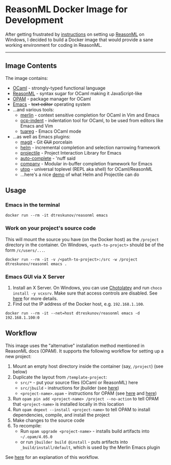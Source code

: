# ReasonML Docker Image for Development

After getting frustrated by [instructions](https://reasonml.github.io/docs/en/global-installation.html) on setting up [ReasonML](https://reasonml.github.io) on Windows, I decided to build a Docker image that would provide a sane working environment for coding in ReasonML.

---

## Image Contents

The image contains:
* [OCaml](https://ocaml.org) - strongly-typed functional language
* [ReasonML](https://reasonml.github.io/) - syntax sugar for OCaml making it JavaScript-like
* [OPAM](https://opam.ocaml.org) - package manager for OCaml
* [Emacs](https://www.gnu.org/software/emacs/) - ~~text editor~~ operating system
* ...and various tools:
    * [merlin](https://github.com/ocaml/merlin) - context sensitive completion for OCaml in Vim and Emacs
    * [ocp-indent](https://github.com/OCamlPro/ocp-indent) - indentation tool for OCaml, to be used from editors like Emacs and Vim
    * [tuareg](https://github.com/ocaml/tuareg) - Emacs OCaml mode
* ...as well as Emacs plugins:
    * [magit]() - Git ~~GUI~~ porcelain
    * [helm](https://github.com/emacs-helm/helm) - incremental completion and selection narrowing framework
    * [projectile](https://github.com/bbatsov/projectile) - Project Interaction Library for Emacs
    * [auto-complete](https://github.com/auto-complete/auto-complete) - 'nuff said
    * [company](https://github.com/company-mode/company-mode) - Modular in-buffer completion framework for Emacs
    * [utop](https://github.com/diml/utop) - universal toplevel (REPL aka shell) for OCaml/ReasonML
    * ...here's a nice [demo](https://tuhdo.github.io/helm-projectile.html) of what Helm and Projectile can do

## Usage

### Emacs in the terminal
```
docker run --rm -it dtreskunov/reasonml emacs
```

### Work on your project's source code
This will mount the source you have (on the Docker host) as the `/project` directory in the container. On Windows, `<path-to-project>` should be of the form `/c/users/...`.

```
docker run --rm -it -v /<path-to-project>:/src -w /project dtreskunov/reasonml emacs .
```

### Emacs GUI via X Server
1. Install an X Server. On Windows, you can use [Chotolatey](https://chocolatey.org/) and run `choco install -y vcxsrv`. Make sure that access controls are disabled. See [here](http://blog.ctaggart.com/2016/05/visual-studio-code-served-from-docker.html) for more details.
2. Find out the IP address of the Docker host, e.g. `192.168.1.100`.

```
docker run --rm -it --net=host dtreskunov/reasonml emacs -d 192.168.1.100:0
```

## Workflow

This image uses the "alternative" installation method mentioned in ReasonML docs (OPAM). It supports the following workflow for setting up a new project:

1. Mount an empty host directory inside the container (say, `/project`) (see below)
2. Duplicate the layout from `/template-project`:
    * `src/*` - put your source files (OCaml or ReasonML) here
    * `src/jbuild` - instructions for jbuilder (see [here](https://jbuilder.readthedocs.io/en/latest/jbuild.html))
    * `<project-name>.opam` - instructions for OPAM (see [here](https://opam.ocaml.org/doc/Packaging.html) and [here](https://opam.ocaml.org/doc/Manual.html#opam))
3. Run `opam pin add <project-name> /project --no-action` to tell OPAM that `<project-name>` is installed locally in this location
4. Run `opam depext --install <project-name>` to tell OPAM to install dependencies, compile, and install the project
5. Make changes to the source code
6. To recompile:
    * Run `opam upgrade <project-name>` - installs build artifacts into `~/.opam/4.05.0`
    * or run `jbuilder build @install` - puts artifacts into `_build/install/default`, which is used by the Merlin Emacs plugin

See [here](https://stackoverflow.com/a/28810997) for an explanation of this workflow.
